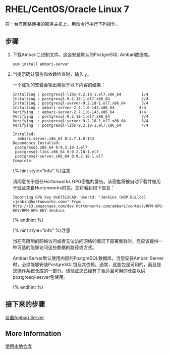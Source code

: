 # RHEL/CentOS/Oracle Linux 7

在一台有网络连接的服务主机上，用命令行执行下列操作。

## 步骤

1. 下载Ambari二进制文件。这会安装默认的PostgreSQL Ambari数据库。

   ```shell
   yum install ambari-server
   ```

2. 当提示确认事务和依赖检查时，输入 `y`。

   一个成功的安装会输出类似于以下内容的结果：

   ```shell
   Installing : postgresql-libs-9.2.18-1.el7.x86_64         1/4
   Installing : postgresql-9.2.18-1.el7.x86_64              2/4
   Installing : postgresql-server-9.2.18-1.el7.x86_64       3/4
   Installing : ambari-server-2.7.1.0-143.x86_64           4/4
   Verifying  : ambari-server-2.7.1.0-143.x86_64           1/4
   Verifying  : postgresql-9.2.18-1.el7.x86_64              2/4
   Verifying  : postgresql-server-9.2.18-1.el7.x86_64       3/4
   Verifying  : postgresql-libs-9.2.18-1.el7.x86_64         4/4
   
   Installed:
     ambari-server.x86_64 0:2.7.1.0-143
   Dependency Installed:
    postgresql.x86_64 0:9.2.18-1.el7
    postgresql-libs.x86_64 0:9.2.18-1.el7
    postgresql-server.x86_64 0:9.2.18-1.el7
   Complete!
   ```

     {% hint style="info" %}注意

   请同意关于信任Hortonworks GPG密匙的警告。该密匙将被自动下载并被用于验证来自Hortonworks的包。您将看到如下信息：

   `Importing GPG key 0x07513CAD: Userid: "Jenkins (HDP Builds) <jenkin@hortonworks.com>" From : http://s3.amazonaws.com/dev.hortonworks.com/ambari/centos7/RPM-GPG-KEY/RPM-GPG-KEY-Jenkins`

     {% endhint %}


   {% hint style="info" %}注意

   当在有限制的网络访问或者无法访问网络的情况下部署集群时，您应该提供一种可选的能够访问这些数据的路径或方式。

   Ambari Server默认使用内嵌的PostgreSQL数据库。当您安装Ambari Server时，必须能够安装PostgreSQL包及其依赖。通常，这些包是可用的，而且是您操作系统仓库的一部分。请验证您已经有了合适且可用的仓库以供postgresql-server包使用。

   {% endhint %}

## 接下来的步骤

[设置Ambari Server](../03-setup-the-ambari-server/README.md)

## More Information

[使用本地仓库](../../02-using-a-local-repository/README.md)
